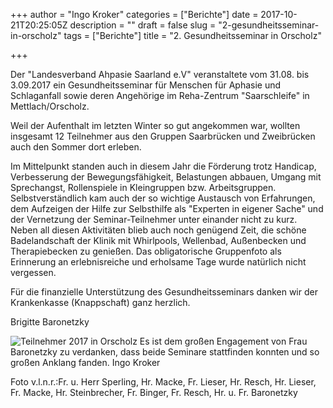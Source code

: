 +++
author = "Ingo Kroker"
categories = ["Berichte"]
date = 2017-10-21T20:25:05Z
description = ""
draft = false
slug = "2-gesundheitsseminar-in-orscholz"
tags = ["Berichte"]
title = "2. Gesundheitsseminar in Orscholz"

+++

Der "Landesverband Ahpasie Saarland e.V"
veranstaltete vom 31.08. bis 3.09.2017 ein Gesundheitsseminar für Menschen für Aphasie und Schlaganfall sowie deren Angehörige im Reha-Zentrum "Saarschleife" in Mettlach/Orscholz.

Weil der Aufenthalt im letzten Winter so gut angekommen war, wollten insgesamt 12 Teilnehmer aus den Gruppen Saarbrücken und Zweibrücken auch den Sommer dort erleben.

Im Mittelpunkt standen auch in diesem Jahr die Förderung trotz Handicap, Verbesserung der Bewegungsfähigkeit, Belastungen abbauen, Umgang mit Sprechangst, Rollenspiele in Kleingruppen bzw. Arbeitsgruppen.
Selbstverständlich kam auch der so wichtige Austausch von Erfahrungen, dem Aufzeigen der Hilfe zur Selbsthilfe als "Experten in eigener Sache" und der Vernetzung der Seminar-Teilnehmer unter einander nicht zu kurz.
Neben all diesen Aktivitäten blieb auch noch genügend Zeit, die schöne Badelandschaft der Klinik mit Whirlpools, Wellenbad, Außenbecken und Therapiebecken zu genießen. 
Das obligatorische Gruppenfoto als Erinnerung an erlebnisreiche und erholsame Tage wurde natürlich nicht vergessen.

Für die finanzielle Unterstützung des Gesundheitsseminars danken wir der Krankenkasse (Knappschaft) ganz herzlich.

Brigitte Baronetzky

![Teilnehmer 2017 in Orscholz](/content/images/2017/10/2017-Sept--OrscholzIMG-20170903-WA0003.jpg)
Es ist dem großen Engagement von Frau Baronetzky zu verdanken, dass beide Seminare stattfinden konnten und so großen Anklang fanden.
Ingo Kroker 

Foto v.l.n.r.:Fr. u. Herr Sperling, Hr. Macke, Fr. Lieser, Hr. Resch, Hr. Lieser, Fr. Macke, Hr. Steinbrecher, Fr. Binger, Fr. Resch, Hr. u. Fr. Baronetzky